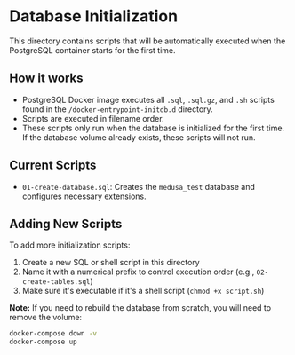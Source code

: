 # Database Initialization

This directory contains scripts that will be automatically executed when the PostgreSQL container starts for the first time.

## How it works

- PostgreSQL Docker image executes all `.sql`, `.sql.gz`, and `.sh` scripts found in the `/docker-entrypoint-initdb.d` directory.
- Scripts are executed in filename order.
- These scripts only run when the database is initialized for the first time. If the database volume already exists, these scripts will not run.

## Current Scripts

- `01-create-database.sql`: Creates the `medusa_test` database and configures necessary extensions.

## Adding New Scripts

To add more initialization scripts:

1. Create a new SQL or shell script in this directory
2. Name it with a numerical prefix to control execution order (e.g., `02-create-tables.sql`)
3. Make sure it's executable if it's a shell script (`chmod +x script.sh`)

**Note:** If you need to rebuild the database from scratch, you will need to remove the volume:
```bash
docker-compose down -v
docker-compose up
``` 